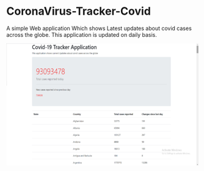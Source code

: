 # CoronaVirus-Tracker-Covid
A simple Web application Which shows Latest updates about covid cases across the globe.
This application is updated on daily basis.

![](output.jpg)
